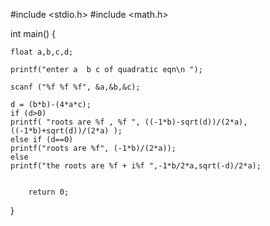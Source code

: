 #include <stdio.h>
#include <math.h>

int main()
{     
    
    float a,b,c,d;
    
    printf("enter a  b c of quadratic eqn\n ");
    
    scanf ("%f %f %f", &a,&b,&c);
    
    d = (b*b)-(4*a*c);
    if (d>0)
    printf( "roots are %f , %f ", ((-1*b)-sqrt(d))/(2*a),((-1*b)+sqrt(d))/(2*a) );
    else if (d==0)
    printf("roots are %f", (-1*b)/(2*a));
    else
    printf("the roots are %f + i%f ",-1*b/2*a,sqrt(-d)/2*a);
        

        return 0;
}        
    


